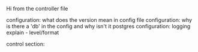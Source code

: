Hi from the controller file

configuration: what does the version mean in config file
configuration: why is there a 'db' in the config and why isn't it postgres
configuration: logging explain - level/format

control section:
    